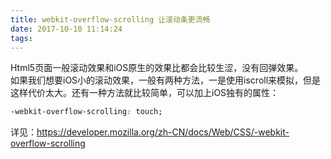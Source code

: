 ```yaml
---
title: webkit-overflow-scrolling 让滚动条更流畅
date: 2017-10-10 11:14:24
tags:
---
```

Html5页面一般滚动效果和iOS原生的效果比都会比较生涩，没有回弹效果。  
如果我们想要iOS小的滚动效果，一般有两种方法，一是使用iscroll来模拟，但是这样代价太大。还有一种方法就比较简单，可以加上iOS独有的属性：
```css
-webkit-overflow-scrolling: touch;
```
详见：https://developer.mozilla.org/zh-CN/docs/Web/CSS/-webkit-overflow-scrolling
